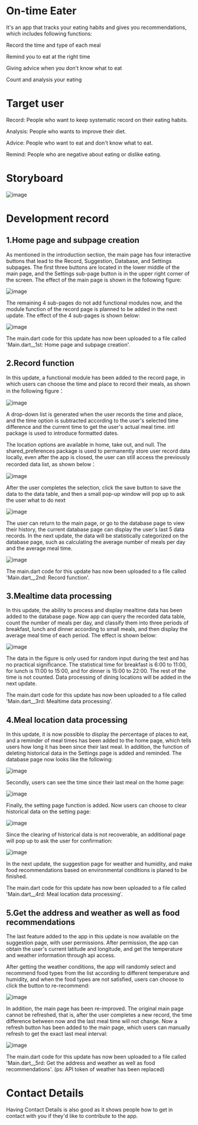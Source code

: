 # On-time Eater

It's an app that tracks your eating habits and gives you recommendations, which includes following functions:

Record the time and type of each meal

Remind you to eat at the right time

Giving advice when you don't know what to eat

Count and analysis your eating 


# Target user

Record: People who want to keep systematic record on their eating habits.

Analysis: People who wants to improve their diet.

Advice: People who want to eat and don't know what to eat.

Remind: People who are negative about eating or dislike eating.


# Storyboard

![image](https://github.com/zczqy80/Eater/assets/146266229/7cbc7317-e73e-4acc-8c1a-03bc8ef11e97)


# Development record

##  1.Home page and subpage creation

As mentioned in the introduction section, the main page has four interactive buttons that lead to the Record, Suggestion, Database, and Settings subpages. The first three buttons are located in the lower middle of the main page, and the Settings sub-page button is in the upper right corner of the screen. The effect of the main page is shown in the following figure:

![image](https://github.com/zczqy80/Eater/assets/146266229/cdaa4e3e-580a-464b-bf9d-391217a0904b)

The remaining 4 sub-pages do not add functional modules now, and the module function of the record page is planned to be added in the next update. The effect of the 4 sub-pages is shown below:

![image](https://github.com/zczqy80/Eater/assets/146266229/e46f74d3-fc68-4781-9c92-654369d6c28d)

The main.dart code for this update has now been uploaded to a file called 'Main.dart__1st: Home page and subpage creation'.

##  2.Record function

In this update, a functional module has been added to the record page, in which users can choose the time and place to record their meals, as shown in the following figure：

![image](https://github.com/zczqy80/Eater/assets/146266229/0446c7bd-f01c-411b-ac73-1c79c5e38952)

A drop-down list is generated when the user records the time and place, and the time option is subtracted according to the user's selected time difference and the current time to get the user's actual meal time. intl package is used to introduce formatted dates. 

The location options are available in home, take out, and null. The shared_preferences package is used to permanently store user record data locally, even after the app is closed, the user can still access the previously recorded data list, as shown below：

![image](https://github.com/zczqy80/Eater/assets/146266229/80141044-6403-48c7-a713-696f800b4af9)

After the user completes the selection, click the save button to save the data to the data table, and then a small pop-up window will pop up to ask the user what to do next

![image](https://github.com/zczqy80/Eater/assets/146266229/7c49e28a-f00b-4e68-9fd2-fc61d1369e5c)

The user can return to the main page, or go to the database page to view their history, the current database page can display the user's last 5 data records. In the next update, the data will be statistically categorized on the database page, such as calculating the average number of meals per day and the average meal time.

![image](https://github.com/zczqy80/Eater/assets/146266229/b0ef8f9a-0548-422e-b234-14ea0c6be670)

The main.dart code for this update has now been uploaded to a file called 'Main.dart__2nd: Record function'.

##  3.Mealtime data processing

In this update, the ability to process and display mealtime data has been added to the database page. Now app can query the recorded data table, count the number of meals per day, and classify them into three periods of breakfast, lunch and dinner according to small meals, and then display the average meal time of each period. The effect is shown below:

![image](https://github.com/zczqy80/Eater/assets/146266229/aa5fe42b-9804-4a28-b9a3-867d6a4d4eb6)

The data in the figure is only used for random input during the test and has no practical significance. The statistical time for breakfast is 6:00 to 11:00, for lunch is 11:00 to 15:00, and for dinner is 15:00 to 22:00. The rest of the time is not counted. Data processing of dining locations will be added in the next update.

The main.dart code for this update has now been uploaded to a file called 'Main.dart__3rd: Mealtime data processing'.

##  4.Meal location data processing

In this update, it is now possible to display the percentage of places to eat, and a reminder of meal times has been added to the home page, which tells users how long it has been since their last meal. In addition, the function of deleting historical data in the Settings page is added and reminded. The database page now looks like the following:

![image](https://github.com/zczqy80/Eater/assets/146266229/86d39b34-e8b4-4f22-8cf6-32cf6e726e18)

Secondly, users can see the time since their last meal on the home page:

![image](https://github.com/zczqy80/Eater/assets/146266229/2a12bff7-a044-4edb-882f-e237bfde4b9c)

Finally, the setting page function is added. Now users can choose to clear historical data on the setting page:

![image](https://github.com/zczqy80/Eater/assets/146266229/4f8e8b53-277d-4bc3-b27f-d86c359ff8ba)

Since the clearing of historical data is not recoverable, an additional page will pop up to ask the user for confirmation:

![image](https://github.com/zczqy80/Eater/assets/146266229/cd667fff-cce5-4238-81f3-6b7490c97e37)

In the next update, the suggestion page for weather and humidity, and make food recommendations based on environmental conditions is planed to be finished.

The main.dart code for this update has now been uploaded to a file called 'Main.dart__4rd: Meal location data processing'.

##  5.Get the address and weather as well as food recommendations

The last feature added to the app in this update is now available on the suggestion page, with user permissions. After permission, the app can obtain the user's current latitude and longitude, and get the temperature and weather information through api access.

After getting the weather conditions, the app will randomly select and recommend food types from the list according to different temperature and humidity, and when the food types are not satisfied, users can choose to click the button to re-recommend:

![image](https://github.com/zczqy80/Eater/assets/146266229/6898b930-90dd-400b-9900-399f252f9b23)

In addition, the main page has been re-improved. The original main page cannot be refreshed, that is, after the user completes a new record, the time difference between now and the last meal time will not change. Now a refresh button has been added to the main page, which users can manually refresh to get the exact last meal interval:

![image](https://github.com/zczqy80/Eater/assets/146266229/063ce263-520c-436b-aee1-a689b92dfa3b)

The main.dart code for this update has now been uploaded to a file called 'Main.dart__5rd: Get the address and weather as well as food recommendations'.
(ps: API token of weather has been replaced)

#  Contact Details

Having Contact Details is also good as it shows people how to get in contact with you if they'd like to contribute to the app. 
